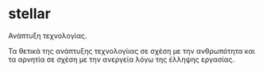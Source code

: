 # stellar
Ανάπτυξη τεχνολογίας.


Τα θετικά της ανάπτυξης τεχνολογίιας σε σχέση με την ανθρωπότητα και τα αρνητία σε σχέση με την ανεργεία λόγω της έλληψης εργασίας.
